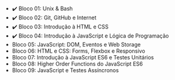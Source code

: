 - :heavy_check_mark: Bloco 01: Unix & Bash
- :heavy_check_mark: Bloco 02: Git, GitHub e Internet
- :heavy_check_mark: Bloco 03: Introdução à HTML e CSS
- :heavy_check_mark: Bloco 04: Introdução à JavaScript e Lógica de Programação
- <!--:heavy_check_mark:--> Bloco 05: JavaScript: DOM, Eventos e Web Storage
- <!--:heavy_check_mark:--> Bloco 06: HTML e CSS: Forms, Flexbox e Responsivo
- <!--:heavy_check_mark:--> Bloco 07: Introdução à JavaScript ES6 e Testes Unitários
- <!--:heavy_check_mark:--> Bloco 08: Higher Order Functions do JavaScript ES6 
- <!--:heavy_check_mark:--> Bloco 09: JavaScript e Testes Assíncronos